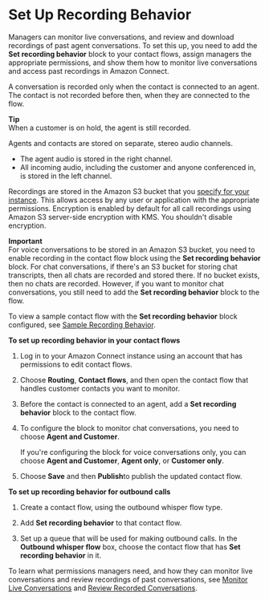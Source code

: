 # Set Up Recording Behavior<a name="set-up-recordings"></a>

Managers can monitor live conversations, and review and download recordings of past agent conversations\. To set this up, you need to add the **Set recording behavior** block to your contact flows, assign managers the appropriate permissions, and show them how to monitor live conversations and access past recordings in Amazon Connect\.

A conversation is recorded only when the contact is connected to an agent\. The contact is not recorded before then, when they are connected to the flow\. 

**Tip**  
When a customer is on hold, the agent is still recorded\.

Agents and contacts are stored on separate, stereo audio channels\.
+ The agent audio is stored in the right channel\. 
+ All incoming audio, including the customer and anyone conferenced in, is stored in the left channel\. 

Recordings are stored in the Amazon S3 bucket that you [specify for your instance](update-instance-settings.md)\. This allows access by any user or application with the appropriate permissions\. Encryption is enabled by default for all call recordings using Amazon S3 server\-side encryption with KMS\. You shouldn't disable encryption\.

**Important**  
For voice conversations to be stored in an Amazon S3 bucket, you need to enable recording in the contact flow block using the **Set recording behavior** block\.
For chat conversations, if there's an S3 bucket for storing chat transcripts, then all chats are recorded and stored there\. If no bucket exists, then no chats are recorded\. However, if you want to monitor chat conversations, you still need to add the **Set recording behavior** block to the flow\.

To view a sample contact flow with the **Set recording behavior** block configured, see [Sample Recording Behavior](sample-recording-behavior.md)\.

**To set up recording behavior in your contact flows**

1. Log in to your Amazon Connect instance using an account that has permissions to edit contact flows\.

1. Choose **Routing**, **Contact flows**, and then open the contact flow that handles customer contacts you want to monitor\. 

1. Before the contact is connected to an agent, add a **Set recording behavior** block to the contact flow\.

1. To configure the block to monitor chat conversations, you need to choose **Agent and Customer**\.

   If you're configuring the block for voice conversations only, you can choose **Agent and Customer**, **Agent only**, or **Customer only**\.

1. Choose **Save** and then **Publish**to publish the updated contact flow\.

**To set up recording behavior for outbound calls**

1. Create a contact flow, using the outbound whisper flow type\.

1. Add **Set recording behavior** to that contact flow\.

1. Set up a queue that will be used for making outbound calls\. In the **Outbound whisper flow** box, choose the contact flow that has **Set recording behavior** in it\. 

To learn what permissions managers need, and how they can monitor live conversations and review recordings of past conversations, see [Monitor Live Conversations](monitor-conversations.md) and [Review Recorded Conversations](recordings.md)\.